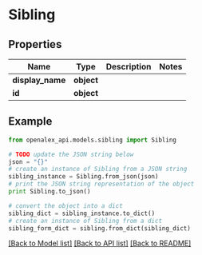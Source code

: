 # Sibling


## Properties

Name | Type | Description | Notes
------------ | ------------- | ------------- | -------------
**display_name** | **object** |  | 
**id** | **object** |  | 

## Example

```python
from openalex_api.models.sibling import Sibling

# TODO update the JSON string below
json = "{}"
# create an instance of Sibling from a JSON string
sibling_instance = Sibling.from_json(json)
# print the JSON string representation of the object
print Sibling.to_json()

# convert the object into a dict
sibling_dict = sibling_instance.to_dict()
# create an instance of Sibling from a dict
sibling_form_dict = sibling.from_dict(sibling_dict)
```
[[Back to Model list]](../README.md#documentation-for-models) [[Back to API list]](../README.md#documentation-for-api-endpoints) [[Back to README]](../README.md)


